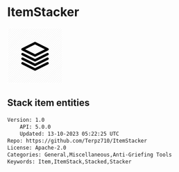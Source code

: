 # ItemStacker
<img src="https://raw.githubusercontent.com/Terpz710/ItemStacker/027538665c5cfc67fc2a99b2633722d5c4ffcc04/icon.png" width="128" height="128" />

## Stack item entities
```properties
Version: 1.0
    API: 5.0.0
    Updated: 13-10-2023 05:22:25 UTC
Repo: https://github.com/Terpz710/ItemStacker
License: Apache-2.0
Categories: General,Miscellaneous,Anti-Griefing Tools
Keywords: Item,ItemStack,Stacked,Stacker
```